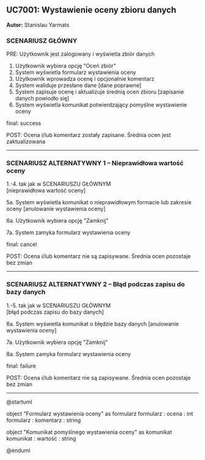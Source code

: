 ## UC7001: Wystawienie oceny zbioru danych

**Autor:** Stanislau Yarmats

### SCENARIUSZ GŁÓWNY
PRE: Użytkownik jest zalogowany i wyświetla zbiór danych
1. Użytkownik wybiera opcję "Oceń zbiór"
2. System wyświetla formularz wystawienia oceny
3. Użytkownik wprowadza ocenę i opcjonalnie komentarz
4. System waliduje przesłane dane
[dane poprawne]
5. System zapisuje ocenę i aktualizuje średnią ocen zbioru
[zapisanie danych powiodło się]
6. System wyświetla komunikat potwierdzający pomyślne wystawienie oceny

final: success

POST: Ocena i/lub komentarz zostały zapisane. Średnia ocen jest zaktualizowana

---

### SCENARIUSZ ALTERNATYWNY 1 – Nieprawidłowa wartość oceny
1.-4. tak jak w SCENARIUSZU GŁÓWNYM  
[nieprawidłowa wartość oceny]

5a. System wyświetla komunikat o nieprawidłowym formacie lub zakresie oceny
[anulowanie wystawienia oceny]

6a. Użytkownik wybiera opcję "Zamknij"

7a. System zamyka formularz wystawienia oceny

final: cancel

POST: Ocena i/lub komentarz nie są zapisywane. Średnia ocen pozostaje bez zmian

---

### SCENARIUSZ ALTERNATYWNY 2 – Błąd podczas zapisu do bazy danych
1.-5. tak jak w SCENARIUSZU GŁÓWNYM  
[błąd podczas zapisu do bazy danych]

6a. System wyświetla komunikat o błędzie bazy danych
[anulowanie wystawienia oceny]

7a. Użytkownik wybiera opcję "Zamknij"

8a. System zamyka formularz wystawienia oceny

final: failure

POST: Ocena i/lub komentarz nie są zapisywane. Średnia ocen pozostaje bez zmian

---

@startuml

object "Formularz wystawienia oceny" as formularz
formularz : ocena : int
formularz : komentarz : string

object "Komunikat pomyślnego wystawienia oceny" as komunikat
komunikat : wartość : string

@enduml

